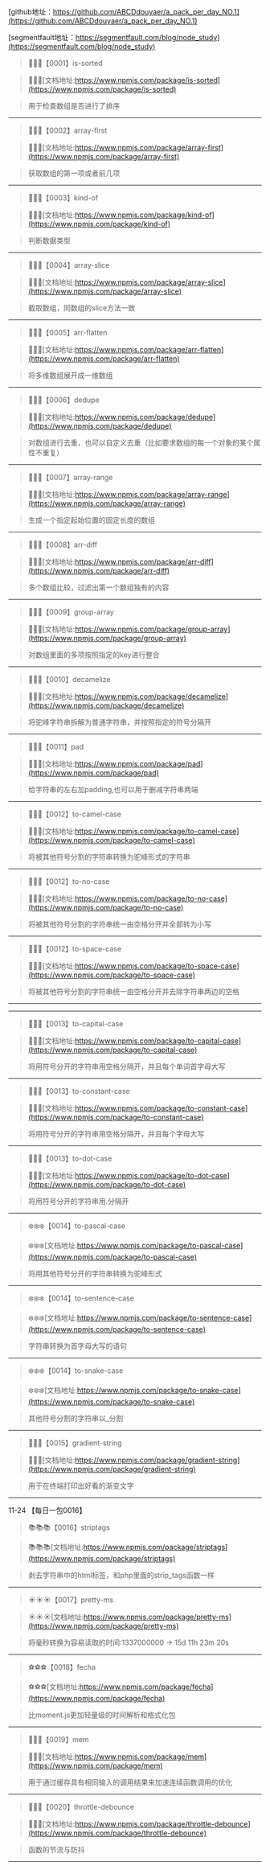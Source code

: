 
[github地址：https://github.com/ABCDdouyaer/a_pack_per_day_NO.1](https://github.com/ABCDdouyaer/a_pack_per_day_NO.1)

[segmentfault地址：https://segmentfault.com/blog/node_study](https://segmentfault.com/blog/node_study)

>🐝🐝🐝【0001】is-sorted

>🐝🐝🐝[文档地址:https://www.npmjs.com/package/is-sorted](https://www.npmjs.com/package/is-sorted)

>用于检查数组是否进行了排序

---------

>🐸🐸🐸【0002】array-first

>🐸🐸🐸[文档地址:https://www.npmjs.com/package/array-first](https://www.npmjs.com/package/array-first)

>获取数组的第一项或者前几项

---------

>🐞🐞🐞【0003】kind-of

>🐞🐞🐞[文档地址:https://www.npmjs.com/package/kind-of](https://www.npmjs.com/package/kind-of)

>判断数据类型

---------

>🐠🐠🐠【0004】array-slice

>🐠🐠🐠[文档地址:https://www.npmjs.com/package/array-slice](https://www.npmjs.com/package/array-slice)

>截取数组，同数组的slice方法一致

---------

>🎋🎋🎋【0005】arr-flatten

>🎋🎋🎋[文档地址:https://www.npmjs.com/package/arr-flatten](https://www.npmjs.com/package/arr-flatten)

>将多维数组展开成一维数组

---------

>🌺🌺🌺【0006】dedupe

>🌺🌺🌺[文档地址:https://www.npmjs.com/package/dedupe](https://www.npmjs.com/package/dedupe)

>对数组进行去重，也可以自定义去重（比如要求数组的每一个对象的某个属性不重复）

---------

>🐰🐰🐰【0007】array-range

>🐰🐰🐰[文档地址:https://www.npmjs.com/package/array-range](https://www.npmjs.com/package/array-range)

>生成一个指定起始位置的固定长度的数组

---------

>🐤🐤🐤【0008】arr-diff

>🐤🐤🐤[文档地址:https://www.npmjs.com/package/arr-diff](https://www.npmjs.com/package/arr-diff)

>多个数组比较，过滤出第一个数组独有的内容

---------

>🐹🐹🐹【0009】group-array

>🐹🐹🐹[文档地址:https://www.npmjs.com/package/group-array](https://www.npmjs.com/package/group-array)

>对数组里面的多项按照指定的key进行整合

---------

>🦁🦁🦁【0010】decamelize

>🦁🦁🦁[文档地址:https://www.npmjs.com/package/decamelize](https://www.npmjs.com/package/decamelize)

>将驼峰字符串拆解为普通字符串，并按照指定的符号分隔开

---------

>🦅🦅🦅【0011】pad

>🦅🦅🦅[文档地址:https://www.npmjs.com/package/pad](https://www.npmjs.com/package/pad)

>给字符串的左右加padding,也可以用于删减字符串两端

---------

>🐲🐲🐲【0012】to-camel-case

>🐲🐲🐲[文档地址:https://www.npmjs.com/package/to-camel-case](https://www.npmjs.com/package/to-camel-case)

>将被其他符号分割的字符串转换为驼峰形式的字符串

---------

>🐲🐲🐲【0012】to-no-case

>🐲🐲🐲[文档地址:https://www.npmjs.com/package/to-no-case](https://www.npmjs.com/package/to-no-case)

>将被其他符号分割的字符串统一由空格分开并全部转为小写

---------

>🐲🐲🐲【0012】to-space-case

>🐲🐲🐲[文档地址:https://www.npmjs.com/package/to-space-case](https://www.npmjs.com/package/to-space-case)

>将被其他符号分割的字符串统一由空格分开并去除字符串两边的空格

---------

---------

>🙏🙏🙏【0013】to-capital-case

>🙏🙏🙏[文档地址:https://www.npmjs.com/package/to-capital-case](https://www.npmjs.com/package/to-capital-case)

>将用符号分开的字符串用空格分隔开，并且每个单词首字母大写

---------

>🙏🙏🙏【0013】to-constant-case

>🙏🙏🙏[文档地址:https://www.npmjs.com/package/to-constant-case](https://www.npmjs.com/package/to-constant-case)

>将用符号分开的字符串用空格分隔开，并且每个字母大写

---------

>🙏🙏🙏【0013】to-dot-case

>🙏🙏🙏[文档地址:https://www.npmjs.com/package/to-dot-case](https://www.npmjs.com/package/to-dot-case)

>将用符号分开的字符串用.分隔开

---------

>❄️❄️❄️【0014】to-pascal-case

>❄️❄️❄️[文档地址:https://www.npmjs.com/package/to-pascal-case](https://www.npmjs.com/package/to-pascal-case)

>  将用其他符号分开的字符串转换为驼峰形式

---------

>❄️❄️❄️【0014】to-sentence-case

>❄️❄️❄️[文档地址:https://www.npmjs.com/package/to-sentence-case](https://www.npmjs.com/package/to-sentence-case)

> 字符串转换为首字母大写的语句

---------

>❄️❄️❄️【0014】to-snake-case

>❄️❄️❄️[文档地址:https://www.npmjs.com/package/to-snake-case](https://www.npmjs.com/package/to-snake-case)

> 其他符号分割的字符串以_分割

---------

>🌈🌈🌈【0015】gradient-string

>🌈🌈🌈[文档地址:https://www.npmjs.com/package/gradient-string](https://www.npmjs.com/package/gradient-string)

> 用于在终端打印出好看的渐变文字

---------
11-24 【每日一包0016】

>📚📚📚【0016】striptags

>📚📚📚[文档地址:https://www.npmjs.com/package/striptags](https://www.npmjs.com/package/striptags)

> 剥去字符串中的html标签，和php里面的strip_tags函数一样

---------

>☀️☀️☀️【0017】pretty-ms

>☀️☀️☀️[文档地址:https://www.npmjs.com/package/pretty-ms](https://www.npmjs.com/package/pretty-ms)

> 将毫秒转换为容易读取的时间:1337000000 → 15d 11h 23m 20s

---------

>⚽️⚽️⚽️【0018】fecha

>⚽️⚽️⚽️[文档地址:https://www.npmjs.com/package/fecha](https://www.npmjs.com/package/fecha)

> 比moment.js更加轻量级的时间解析和格式化包

---------

>🌹🌹🌹【0019】mem

>🌹🌹🌹[文档地址:https://www.npmjs.com/package/mem](https://www.npmjs.com/package/mem)

> 用于通过缓存具有相同输入的调用结果来加速连续函数调用的优化

---------

>🐯🐯🐯【0020】throttle-debounce

>🐯🐯🐯[文档地址:https://www.npmjs.com/package/throttle-debounce](https://www.npmjs.com/package/throttle-debounce)

> 函数的节流与防抖

---------
